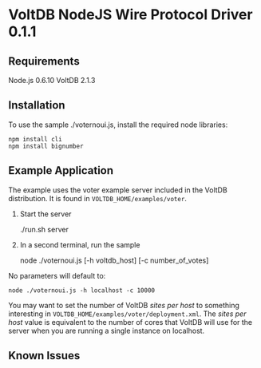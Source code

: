 VoltDB NodeJS Wire Protocol Driver 0.1.1
========================================

Requirements
------------

Node.js 0.6.10
VoltDB 2.1.3


Installation
------------

To use the sample ./voternoui.js, install the required node libraries:

    npm install cli
    npm install bignumber


Example Application
-------------------

The example uses the voter example server included in the VoltDB distribution. It is found in `VOLTDB_HOME/examples/voter`.

1. Start the server 

    ./run.sh server

2. In a second terminal, run the sample

    node ./voternoui.js [-h voltdb_host] [-c number_of_votes]

No parameters will default to:

    node ./voternoui.js -h localhost -c 10000


You may want to set the number of VoltDB *sites per host* to something interesting in `VOLTDB_HOME/examples/voter/deployment.xml`. The 
*sites per host* value is equivalent to the number of cores that VoltDB will use for the server when you are running a single instance on localhost.


Known Issues
------------

